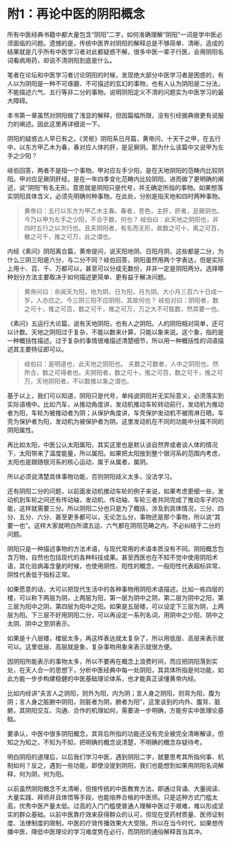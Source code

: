 # 附1：再论中医的阴阳概念

所有中医经典书籍中都大量包含“阴阳”二字，如何准确理解“阴阳”一词是学中医必须面临的问题。遗憾的是，传统中医界对阴阳的解释总是不够简单、清晰，造成的结果就是几乎所有中医学习者对此都疑惑不解，很多中医一辈子行医，会用阴阳名词看病用药，却说不清阴阳到底是什么。

笔者在论坛和中医学习者讨论阴阳的时候，发现绝大部分中医学习者是困惑的，有人以为阴阳是一种不可琢磨、不可描述的玄幻的事物，也有人认为阴阳是二分法，不能描述六气、五行等非二分的事物。说明阴阳定义不清的问题实为中医学习的最大障碍。

本书第一章虽然对阴阳做了浅显的解释，但因篇幅所限，没有引经据典做更有说服力的阐述。因此这里再详细说一下。

阴阳的疑惑古人早已有之。《灵枢》阴阳系日月篇，黄帝问，十天干之甲，在五行中，以东方甲乙木为春，春对应人体的肝，是足厥阴。那为什么该篇中又说甲为左手之少阳？

岐伯回答，两者不是指一个事物。甲对应左手少阳，是在天地阴阳的范畴内比较阴阳。甲对应足厥阴肝经，是在一年四季变化范畴内比较阴阳。进而做了更明确的阐述，说“阴阳”有名无形。意思就是阴阳只是代号，并无确定所指的事物。如果想落实阴阳具体含义，必须先明确何种事物。在此处，分别是指天地和四时两种事物。

> 黄帝曰：五行以东方为甲乙木主春。春者，苍色，主肝，肝者，足厥阴也。今乃以甲为左手之少阳，不合于数，何也？
> 岐伯曰：此天地之阴阳也，非四时五行之以次行也。且夫阴阳者，有名而无形，故数之可十，离之可百，散之可千，推之可万，此之谓也。

内经《素问》阴阳离合篇，黄帝提问，说天阳地阴、日阳月阴，这些都是二分，为什么三阴三阳是六分，与二分不同？岐伯回答，阴阳虽然用两个字表达，但是实际上用十、百、千、万都可以，甚至可以分成无数份，并非一定是阴阳两分。选择哪种划分方法主要取决于如何描述更简单、更有益于解决问题。

> 黄帝问曰：余闻天为阳，地为阴，日为阳，月为阴。大小月三百六十日成一岁，人亦应之。今三阴三阳不应阴阳，其故何也？
>岐伯对曰：阴阳者，数之可十，推之可百，数之可千，推之可万，万之大不可胜数，然其要一也。

《素问》五运行大论篇，说有天地阴阳，也有人之阴阳。人的阴阳相对简单，还可以计数。天地之阴阳过于复杂，不能以数来计算，只能以象来说。这个象，指的是一种概括性描述。过于复杂的事情很难描述清楚细节，所以用一种概括性的词语描述其主要特征即可以。

>岐伯曰：是明道也，此天地之阴阳也。
>夫数之可数者，人中之阴阳也。然所合，数之可得者也。夫阴阳者，数之可十，推之可百，数之可千，推之可万，天地阴阳者，不以数推以象之谓也。

基于以上，我们可以知道，阴阳只是代号，单纯说阴阳并无实际意义，必须落实到实际语境中。比如汽车，从推动角度讲，发动机推动车轮转动前行，发动机为推动者为阳，车轮为被推动者为阴；从保护角度讲，车壳保护发动机不被雨淋日晒，车壳为保护者为阳，发动机为被保护者为阴。这里发动机在不同的功能中分属不同的阴阳属性。

再比如太阳，中医公认太阳属阳，其实这里也是默认谈自然界或者谈人体的情况下，太阳带来了温度能量，所以属阳。如果把太阳放到整个银河系的范围内考虑，太阳也是跟随银河系的核心运动，属于从属者，属阴。

所以必须说清楚具体事物功能，否则阴阳歧义太多，没法学习。

还有阴阳二分的问题，以前面发动机推动车轮的例子来说，如果考虑更细一些，发动机到车轮之间还有传动轴，发动机、传动轴、车轮三者共同完成了推动车子的功能，这样就需要三分。所以阴阳二分也只是为了概括，涉及到具体情况，三分、四分、五分、六分、甚至更多都可以，无论怎么分，事物还是那个事物，所以说“其要一也”。这样大家就明白所谓五运、六气都在阴阳范畴之内，不必纠结于二分的问题。

阴阳只是一种描述事物的方法术语，与现代常用的术语本质没有不同。阴阳概念包含万物，自然也包括现代的各种科技成果。甚至西医也在不知不觉中使用阴阳术语，其化验病毒含量的时候，也使用阴性、阳性的概念，一般阳性代表超标异常，阴性代表低于指标正常。

如果愿意的话，大可以把现代生活中的各种事物用阴阳术语描述。比如一栋四层的楼，可以称下两层为阴，上两层为阳，第一层为阴中之阴，第二层为阴中之阳，第三层为阳中之阴，第四层为阳中之阳。如果是五层楼，可以设定下三层为阴，上两层为阳。下三层不好用阴阳二分，可以再设定一系列名词，用阴中之少阳、阴中之太阴、阴中之至阴表示。

如果是十八层楼，楼层太多，再这样表达就太复杂了，所以用低层、高层来表示就可以。这里低层、高层就是象，复杂事物用象来表示就很方便。

因阴阳所能表示的事物太多，所以不要再在概念上浪费时间，而应把阴阳落到实处，在天人合一的思想下，分析中医经典中每一处阴阳，其具体所指是何功能，如此方能一步步构建稳健的中医基础理论体系，也才能真正读懂黄帝内经。

比如内经讲“夫言人之阴阳，则外为阳，内为阴；言人身之阴阳，则背为阳，腹为阴；言人身之脏腑中阴阳，则脏者为阴，腑者为阳”，这里谈到的内外、腹背、脏腑，其阴阳交互、沟通、合作的机理如何，需要进一步明确，方能夯实中医理论基础。

要承认，中医中很多阴阳概念，其背后所指的功能还没有完全被完全清晰解读，但知之为知之，不知为不知，把明确的概念说清楚，不明确的概念存疑待考。

明白阴阳的道理后，以后我们学习中医，遇到阴阳二字，就要思考其所指何事、机制如何？反之，遇到一些功能，即使没提到阴阳，我们也能想到如果用阴阳名词解释，何为阴，何为阳。

以前虽然阴阳概念不太清晰，但按传统的中医教育方法，即通过背诵、大量阅读、大量实践、拜师并且体悟等手段，也能培养合格的中医师。只是这种方式门槛太高，优秀中医产量太低。过高的入门门槛使普通人理解中医过于艰难，难以形成坚实的群众基础。以前中医靠疗效来获得群众的认可，但现在受药材质量、医师证制度、法律制度的限制，中医的疗效传播效果大大受限。所以在当今时代，如果想传播中医，降低中医理论的学习难度势在必行，而阴阳的通俗解释首当其冲。 

